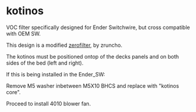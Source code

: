 # kotinos
VOC filter specifically designed for Ender Switchwire, but cross compatible with OEM SW.

This design is a modified [zerofilter](https://github.com/zruncho3d/zerofilter/), by zruncho.

The kotinos must be positioned ontop of the decks panels and on both sides of the bed (left and right).

If this is being installed in the Ender_SW:

Remove M5 washer inbetween M5X10 BHCS and replace with "kotinos core".

Proceed to install 4010 blower fan.

